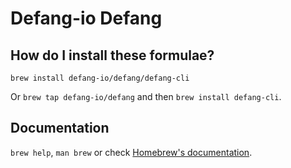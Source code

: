 # Defang-io Defang

## How do I install these formulae?

`brew install defang-io/defang/defang-cli`

Or `brew tap defang-io/defang` and then `brew install defang-cli`.

## Documentation

`brew help`, `man brew` or check [Homebrew's documentation](https://docs.brew.sh).
